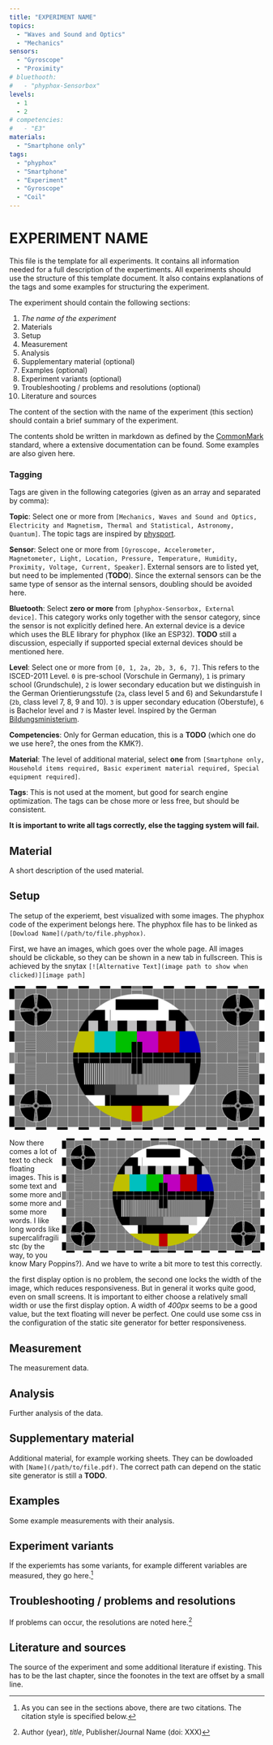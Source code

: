 ```yaml
---
title: "EXPERIMENT NAME"
topics:
  - "Waves and Sound and Optics"
  - "Mechanics"
sensors:
  - "Gyroscope"
  - "Proximity"
# bluethooth:
#   - "phyphox-Sensorbox"
levels:
  - 1
  - 2
# competencies:
#   - "E3"
materials:
  - "Smartphone only"
tags:
  - "phyphox"
  - "Smartphone"
  - "Experiment"
  - "Gyroscope"
  - "Coil"
---
```


# EXPERIMENT NAME
This file is the template for all experiments. It contains all information needed for a full description of the expertiments. All experiments should use the structure of this template document. It also contains explanations of the tags and some examples for structuring the experiment.

The experiment should contain the following sections:
1. *The name of the experiment*
2. Materials
3. Setup
4. Measurement
5. Analysis
6. Supplementary material (optional)
7. Examples (optional)
8. Experiment variants (optional)
9. Troubleshooting / problems and resolutions (optional)
10. Literature and sources

The content of the section with the name of the experiment (this section) should contain a brief summary of the experiment.

The contents shold be written in markdown as defined by the [CommonMark](https://spec.commonmark.org/) standard, where a extensive documentation can be found. Some examples are also given here.

### Tagging
Tags are given in the following categories (given as an array and separated by comma):

**Topic**: Select one or more from `[Mechanics, Waves and Sound and Optics, Electricity and Magnetism, Thermal and Statistical, Astronomy, Quantum]`. The topic tags are inspired by [physport](https://www.physport.org/).

**Sensor**: Select one or more from `[Gyroscope, Accelerometer, Magnetometer, Light, Location, Pressure, Temperature, Humidity, Proximity, Voltage, Current, Speaker]`. External sensors are to listed yet, but need to be implemented (**TODO**). Since the external sensors can be the same type of sensor as the internal sensors, doubling should be avoided here.

**Bluetooth**: Select **zero or more** from `[phyphox-Sensorbox, External device]`. This category works only together with the sensor category, since the sensor is not explicitly defined here. An external device is a device which uses the BLE library for phyphox (like an ESP32). **TODO** still a discussion, especially if supported special external devices should be mentioned here.

**Level**: Select one or more from `[0, 1, 2a, 2b, 3, 6, 7]`. This refers to the ISCED-2011 Level. `0` is pre-school (Vorschule in Germany), `1` is primary school (Grundschule), `2` is lower secondary education but we distinguish in the German Orientierungsstufe (`2a`, class level 5 and 6) and Sekundarstufe I (`2b`, class level 7, 8, 9 and 10). `3` is upper secondary education (Oberstufe), `6` is Bachelor level and `7` is Master level. Inspired by the German [Bildungsministerium](https://www.datenportal.bmbf.de/portal/de/G293.html).

**Competencies**: Only for German education, this is a **TODO** (which one do we use here?, the ones from the KMK?).

**Material**: The level of additional material, select **one** from `[Smartphone only, Household items required, Basic experiment material required, Special equipment required]`.

**Tags**: This is not used at the moment, but good for search engine optimization. The tags can be chose more or less free, but should be consistent.

**It is important to write all tags correctly, else the tagging system will fail.**

## Material
A short description of the used material.

## Setup
The setup of the experiemt, best visualized with some images. The phyphox code of the experiment belongs here. The phyphox file has to be linked as `[Dowload Name](/path/to/file.phyphox)`.

First, we have an images, which goes over the whole page. All images should be clickable, so they can be shown in a new tab in fullscreen. This is achieved by the snytax `[![Alternative Text](image path to show when clicked)][image path]`

[![This is big test image](/images/testbild.png)](/images/testbild.png)

<img style="float: right;" src="/images/testbild.png" width="400">

Now there comes a lot of text to check floating images. This is some text and some more and some more and some more words. I like long words like supercalifragilistc (by the way, to you know Mary Poppins?). And we have to write a bit more to test this correctly.

the first display option is no problem, the second one locks the width of the image, which reduces responsiveness. But in general it works quite good, even on small screens. It is important to either choose a relatively small width or use the first display option. A width of *400px* seems to be a good value, but the text floating will never be perfect. One could use some css in the configuration of the static site generator for better responsiveness.

## Measurement
The measurement data.

## Analysis
Further analysis of the data. 

## Supplementary material
Additional material, for example working sheets. They can be dowloaded with `[Name](/path/to/file.pdf)`. The correct path can depend on the static site generator is still a **TODO**.

## Examples
Some example measurements with their analysis.

## Experiment variants
If the experiemts has some variants, for example different variables are measured, they go here.[^1]

## Troubleshooting / problems and resolutions
If problems can occur, the resolutions are noted here.[^2]

## Literature and sources
The source of the experiment and some additional literature if existing. This has to be the last chapter, since the foonotes in the text are offset by a small line.

[^1]: As you can see in the sections above, there are two citations. The citation style is specified below.
[^2]: Author (year), *title*, Publisher/Journal Name (doi: XXX)

